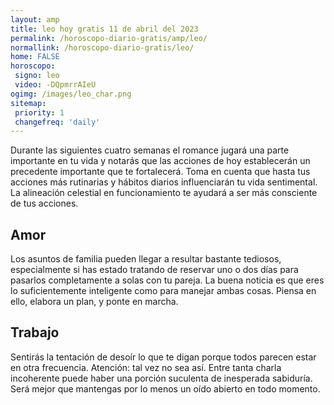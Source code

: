 ```yaml
---
layout: amp
title: leo hoy gratis 11 de abril del 2023 
permalink: /horoscopo-diario-gratis/amp/leo/
normallink: /horoscopo-diario-gratis/leo/
home: FALSE
horoscopo:
 signo: leo
 video: -DQpmrrAIeU
ogimg: /images/leo_char.png
sitemap:
 priority: 1
 changefreq: 'daily'
---
```



Durante las siguientes cuatro semanas el romance jugará una parte importante en tu vida y notarás que las acciones de hoy establecerán un precedente importante que te fortalecerá. Toma en cuenta que hasta tus acciones más rutinarias y hábitos diarios influenciarán tu vida sentimental. La alineación celestial en funcionamiento te ayudará a ser más consciente de tus acciones.

## Amor

Los asuntos de familia pueden llegar a resultar bastante tediosos, especialmente si has estado tratando de reservar uno o dos días para pasarlos completamente a solas con tu pareja. La buena noticia es que eres lo suficientemente inteligente como para manejar ambas cosas. Piensa en ello, elabora un plan, y ponte en marcha.

## Trabajo

Sentirás la tentación de desoír lo que te digan porque todos parecen estar en otra frecuencia. Atención: tal vez no sea así. Entre tanta charla incoherente puede haber una porción suculenta de inesperada sabiduría. Será mejor que mantengas por lo menos un oído abierto en todo momento.